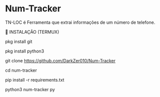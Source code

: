# Num-Tracker
TN-LOC é Ferramenta que extrai informações de um número de telefone.

🔽 INSTALAÇÃO (TERMUX)

pkg install git

pkg install python3

git clone https://github.com/DarkZer010/Num-Tracker

cd num-tracker

pip install -r requirements.txt

python3 num-tracker py
